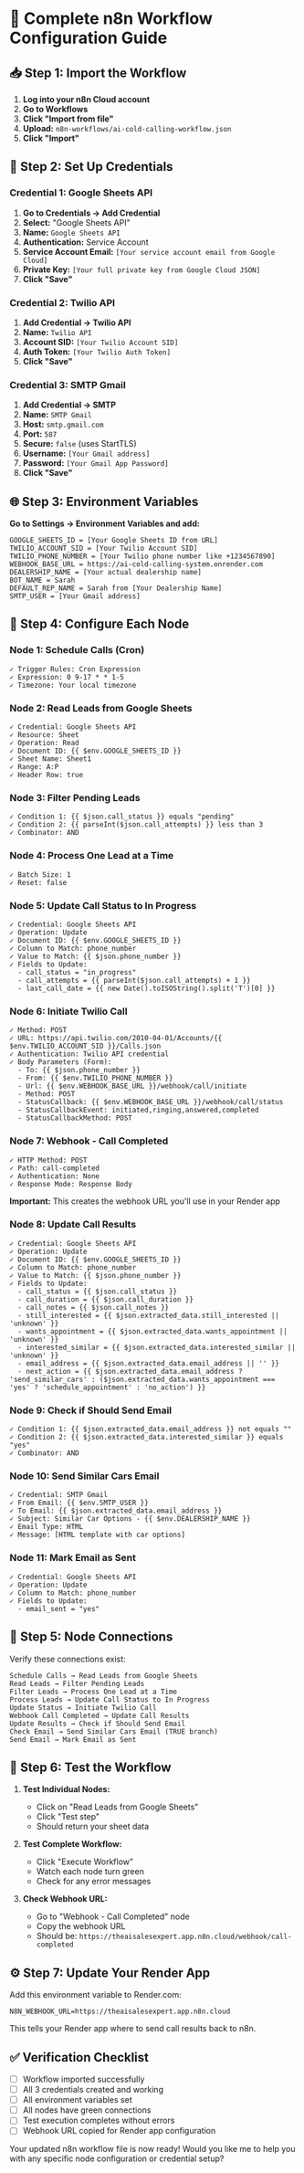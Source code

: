 # 🔄 Complete n8n Workflow Configuration Guide

## 📥 **Step 1: Import the Workflow**

1. **Log into your n8n Cloud account**
2. **Go to Workflows**
3. **Click "Import from file"**
4. **Upload:** `n8n-workflows/ai-cold-calling-workflow.json`
5. **Click "Import"**

## 🔑 **Step 2: Set Up Credentials**

### **Credential 1: Google Sheets API**
1. **Go to Credentials → Add Credential**
2. **Select:** "Google Sheets API"
3. **Name:** `Google Sheets API`
4. **Authentication:** Service Account
5. **Service Account Email:** `[Your service account email from Google Cloud]`
6. **Private Key:** `[Your full private key from Google Cloud JSON]`
7. **Click "Save"**

### **Credential 2: Twilio API**
1. **Add Credential → Twilio API**
2. **Name:** `Twilio API`
3. **Account SID:** `[Your Twilio Account SID]`
4. **Auth Token:** `[Your Twilio Auth Token]`
5. **Click "Save"**

### **Credential 3: SMTP Gmail**
1. **Add Credential → SMTP**
2. **Name:** `SMTP Gmail`
3. **Host:** `smtp.gmail.com`
4. **Port:** `587`
5. **Secure:** `false` (uses StartTLS)
6. **Username:** `[Your Gmail address]`
7. **Password:** `[Your Gmail App Password]`
8. **Click "Save"**

## 🌐 **Step 3: Environment Variables**

**Go to Settings → Environment Variables and add:**

```
GOOGLE_SHEETS_ID = [Your Google Sheets ID from URL]
TWILIO_ACCOUNT_SID = [Your Twilio Account SID]
TWILIO_PHONE_NUMBER = [Your Twilio phone number like +1234567890]
WEBHOOK_BASE_URL = https://ai-cold-calling-system.onrender.com
DEALERSHIP_NAME = [Your actual dealership name]
BOT_NAME = Sarah
DEFAULT_REP_NAME = Sarah from [Your Dealership Name]
SMTP_USER = [Your Gmail address]
```

## 🔧 **Step 4: Configure Each Node**

### **Node 1: Schedule Calls (Cron)**
```
✓ Trigger Rules: Cron Expression
✓ Expression: 0 9-17 * * 1-5
✓ Timezone: Your local timezone
```

### **Node 2: Read Leads from Google Sheets**
```
✓ Credential: Google Sheets API
✓ Resource: Sheet
✓ Operation: Read
✓ Document ID: {{ $env.GOOGLE_SHEETS_ID }}
✓ Sheet Name: Sheet1
✓ Range: A:P
✓ Header Row: true
```

### **Node 3: Filter Pending Leads**
```
✓ Condition 1: {{ $json.call_status }} equals "pending"
✓ Condition 2: {{ parseInt($json.call_attempts) }} less than 3
✓ Combinator: AND
```

### **Node 4: Process One Lead at a Time**
```
✓ Batch Size: 1
✓ Reset: false
```

### **Node 5: Update Call Status to In Progress**
```
✓ Credential: Google Sheets API
✓ Operation: Update
✓ Document ID: {{ $env.GOOGLE_SHEETS_ID }}
✓ Column to Match: phone_number
✓ Value to Match: {{ $json.phone_number }}
✓ Fields to Update:
  - call_status = "in_progress"
  - call_attempts = {{ parseInt($json.call_attempts) + 1 }}
  - last_call_date = {{ new Date().toISOString().split('T')[0] }}
```

### **Node 6: Initiate Twilio Call**
```
✓ Method: POST
✓ URL: https://api.twilio.com/2010-04-01/Accounts/{{ $env.TWILIO_ACCOUNT_SID }}/Calls.json
✓ Authentication: Twilio API credential
✓ Body Parameters (Form):
  - To: {{ $json.phone_number }}
  - From: {{ $env.TWILIO_PHONE_NUMBER }}
  - Url: {{ $env.WEBHOOK_BASE_URL }}/webhook/call/initiate
  - Method: POST
  - StatusCallback: {{ $env.WEBHOOK_BASE_URL }}/webhook/call/status
  - StatusCallbackEvent: initiated,ringing,answered,completed
  - StatusCallbackMethod: POST
```

### **Node 7: Webhook - Call Completed**
```
✓ HTTP Method: POST
✓ Path: call-completed
✓ Authentication: None
✓ Response Mode: Response Body
```
**Important:** This creates the webhook URL you'll use in your Render app

### **Node 8: Update Call Results**
```
✓ Credential: Google Sheets API
✓ Operation: Update
✓ Document ID: {{ $env.GOOGLE_SHEETS_ID }}
✓ Column to Match: phone_number
✓ Value to Match: {{ $json.phone_number }}
✓ Fields to Update:
  - call_status = {{ $json.call_status }}
  - call_duration = {{ $json.call_duration }}
  - call_notes = {{ $json.call_notes }}
  - still_interested = {{ $json.extracted_data.still_interested || 'unknown' }}
  - wants_appointment = {{ $json.extracted_data.wants_appointment || 'unknown' }}
  - interested_similar = {{ $json.extracted_data.interested_similar || 'unknown' }}
  - email_address = {{ $json.extracted_data.email_address || '' }}
  - next_action = {{ $json.extracted_data.email_address ? 'send_similar_cars' : ($json.extracted_data.wants_appointment === 'yes' ? 'schedule_appointment' : 'no_action') }}
```

### **Node 9: Check if Should Send Email**
```
✓ Condition 1: {{ $json.extracted_data.email_address }} not equals ""
✓ Condition 2: {{ $json.extracted_data.interested_similar }} equals "yes"
✓ Combinator: AND
```

### **Node 10: Send Similar Cars Email**
```
✓ Credential: SMTP Gmail
✓ From Email: {{ $env.SMTP_USER }}
✓ To Email: {{ $json.extracted_data.email_address }}
✓ Subject: Similar Car Options - {{ $env.DEALERSHIP_NAME }}
✓ Email Type: HTML
✓ Message: [HTML template with car options]
```

### **Node 11: Mark Email as Sent**
```
✓ Credential: Google Sheets API
✓ Operation: Update
✓ Column to Match: phone_number
✓ Fields to Update:
  - email_sent = "yes"
```

## 🔗 **Step 5: Node Connections**

Verify these connections exist:
```
Schedule Calls → Read Leads from Google Sheets
Read Leads → Filter Pending Leads  
Filter Leads → Process One Lead at a Time
Process Leads → Update Call Status to In Progress
Update Status → Initiate Twilio Call
Webhook Call Completed → Update Call Results
Update Results → Check if Should Send Email
Check Email → Send Similar Cars Email (TRUE branch)
Send Email → Mark Email as Sent
```

## 🧪 **Step 6: Test the Workflow**

1. **Test Individual Nodes:**
   - Click on "Read Leads from Google Sheets"
   - Click "Test step"
   - Should return your sheet data

2. **Test Complete Workflow:**
   - Click "Execute Workflow"
   - Watch each node turn green
   - Check for any error messages

3. **Check Webhook URL:**
   - Go to "Webhook - Call Completed" node
   - Copy the webhook URL
   - Should be: `https://theaisalesexpert.app.n8n.cloud/webhook/call-completed`

## ⚙️ **Step 7: Update Your Render App**

Add this environment variable to Render.com:
```
N8N_WEBHOOK_URL=https://theaisalesexpert.app.n8n.cloud
```

This tells your Render app where to send call results back to n8n.

## ✅ **Verification Checklist**

- [ ] Workflow imported successfully
- [ ] All 3 credentials created and working
- [ ] All environment variables set
- [ ] All nodes have green connections
- [ ] Test execution completes without errors
- [ ] Webhook URL copied for Render app configuration

Your updated n8n workflow file is now ready! Would you like me to help you with any specific node configuration or credential setup?
